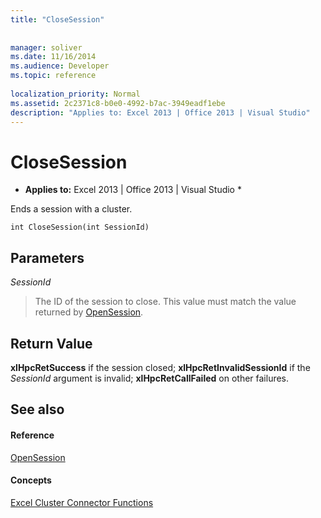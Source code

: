```yaml
---
title: "CloseSession"
 
 
manager: soliver
ms.date: 11/16/2014
ms.audience: Developer
ms.topic: reference
 
localization_priority: Normal
ms.assetid: 2c2371c8-b0e0-4992-b7ac-3949eadf1ebe
description: "Applies to: Excel 2013 | Office 2013 | Visual Studio"
---
```


# CloseSession

 * **Applies to:** Excel 2013 | Office 2013 | Visual Studio * 
  
Ends a session with a cluster.
  
```
int CloseSession(int SessionId)
```

## Parameters

 _SessionId_
  
> The ID of the session to close. This value must match the value returned by [OpenSession](opensession.md).
    
## Return Value

 **xlHpcRetSuccess** if the session closed; **xlHpcRetInvalidSessionId** if the  _SessionId_ argument is invalid; **xlHpcRetCallFailed** on other failures. 
  
## See also

#### Reference

[OpenSession](opensession.md)
#### Concepts

[Excel Cluster Connector Functions](excel-cluster-connector-functions.md)

